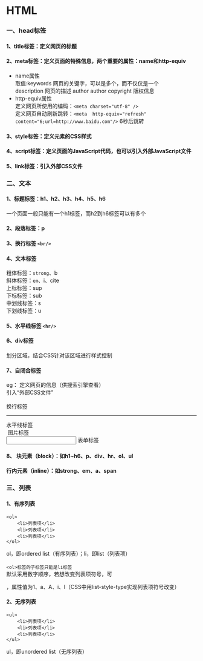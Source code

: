 # HTML
### 一、head标签
#### 1、title标签：定义网页的标题 <br>
#### 2、meta标签：定义页面的特殊信息，两个重要的属性：name和http-equiv 
* name属性 <br>
    取值:keywords	     网页的关键字，可以是多个，而不仅仅是一个 <br>
         description     网页的描述
         author	     author
         copyright	     版权信息
* http-equiv属性     
定义网页所使用的编码：`<meta charset="utf-8" />` <br>
定义网页自动刷新跳转：`<meta  http-equiv="refresh" content="6;url=http://www.baidu.com"/>` 6秒后跳转<br>
#### 3、style标签：定义元素的CSS样式 <br>
#### 4、script标签：定义页面的JavaScript代码，也可以引入外部JavaScript文件 <br> 
#### 5、link标签：引入外部CSS文件

### 二、文本
#### 1、标题标签：h1、h2、h3、h4、h5、h6
一个页面一般只能有一个h1标签，而h2到h6标签可以有多个
#### 2、段落标签：p
#### 3、换行标签 `<br/>`
#### 4、文本标签
粗体标签：`strong`、b  <br>
斜体标签：`em`、i、cite  <br>
上标标签：sup  <br>
下标标签：sub  <br>
中划线标签：s   <br>
下划线标签：u     <br>
#### 5、水平线标签 `<hr/>`
#### 6、div标签
划分区域，结合CSS针对该区域进行样式控制
#### 7、自闭合标签
eg：<meta />	定义网页的信息（供搜索引擎查看）<br>
    <link />	引入“外部CSS文件” <br>
    <br />	换行标签 <br>
    <hr />	水平线标签  <br>
    <img />	图片标签    <br>
    <input />	表单标签    <br>
#### 8、 块元素（block）：如h1~h6、p、div、hr、ol、ul
####     行内元素（inline）：如strong、em、a、span   
### 三、列表
#### 1、有序列表
    <ol>
        <li>列表项</li>
        <li>列表项</li>
        <li>列表项</li>
    </ol>
ol，即ordered list（有序列表）；li，即list（列表项）  <br>  
`<ol>标签的子标签只能是li标签`  <br>
默认采用数字顺序，若想改变列表项符号，可<ol type="属性值"></ol>，属性值为1、a、A、i、I（CSS中用list-style-type实现列表项符号改变）
#### 2、无序列表
    <ul>
        <li>列表项</li>
        <li>列表项</li>
        <li>列表项</li>
    </ul>
 ul，即unordered list（无序列表）   
    
    
    
    
    
    
    
    
